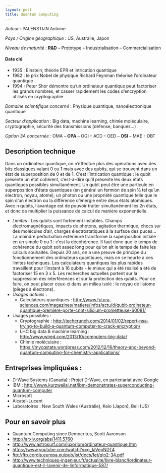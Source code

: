 ```yaml
---
layout: post
title: Quantum Computing
---
```


_Auteur_ : PALENSTIJN Antoine

_Pays / Origine géographique_ : US, Australie, Japon

_Niveau de maturité_ : **R&D** – Prototype – Industrialisation – Commercialisation


#### Date clé
+ 1935 : Einstein, théorie EPR et intrication quantique
+ 1982 : le prix Nobel de physique Richard Feynman théorise l’ordinateur quantique
+ 1994 : Peter Shor démontre qu’un ordinateur quantique peut factoriser les grands nombres, et casser rapidement les codes d’encryption utilisés en cryptographie

_Domaine scientifique concerné_ : Physique quantique, nanoélectronique quantique


_Secteur d’application_ : Big data, machine learning, chimie moléculaire, cryptographie, sécurité des transmissions (défense, banques…)


_Option 3A concernée_ : OMA – **OPA** – OGI – ACD – OED – **OSI** – MAE - OBT 


## Description technique
Dans un ordinateur quantique, on n’effectue plus des opérations avec des bits classiques valant 0 ou 1 mais avec des qubits, qui se trouvent dans un état de superposition de 0 et de 1. C’est l’intrication quantique : le qubit présente un état cohérent, c’est-à-dire qu’il présente les deux états quantiques possibles simultanément. Un qubit peut être une particule en superposition d’états quantiques (en général un fermion de spin ½ tel qu’un électron, noyau, atome), un photon ou une propriété quantique telle que le spin d’un électron ou la différence d’énergie entre deux états atomiques.
Avec n qubits, l’avantage est de pouvoir traiter simultanément les 2n états, et donc de multiplier la puissance de calcul de manière exponentielle.
+ _Limites_ :
Les qubits sont fortement instables. Champs électromagnétiques, impacts de photons, agitation thermique, chocs sur des molécules d’air, charges électrostatiques à la surface des puces… La moindre perturbation extérieure transforme la superposition initiale en un simple 0 ou 1 : c’est la décohérence. Il faut donc que le temps de cohérence du qubit soit assez long pour qu’on ait le temps de faire les calculs souhaités.
Depuis 20 ans, on a une preuve de principe du fonctionnement des ordinateurs quantiques, mais on se heurte à ces limites techniques. Les calculateurs quantiques les plus rapides travaillent pour l’instant à 16 qubits - le mieux qui a été réalisé a été de factoriser 15 en 3 x 5. 
Les recherches actuelles portent sur la suppression des interférences et sur la protection des qubits. Pour ce faire, on peut placer ceux-ci dans un milieu isolé : le noyau de l’atome (pièges à électrons).
+ _Usages actuels_ :
  + Calculateurs quantiques : <http://www.futura-sciences.com/magazines/matiere/infos/actu/d/qubit-ordinateur-quantique-premiere-porte-cnot-silicium-prometteuse-60081/>
+ Usages possibles :
  + Cryptographie : <http://techcrunch.com/2014/01/02/report-nsa-trying-to-build-a-quantum-computer-to-crack-encryption/>
  + LHC big data & machine learning : <http://www.wired.com/2013/10/computers-big-data/>
  + Chimie moléculaire : <https://mycqstate.wordpress.com/2012/12/16/theory-and-beyond-quantum-computing-for-chemistry-applications/>


## Entreprises impliquées :
+ D-Wave Systems (Canada) : Projet D-Wave, en partenariat avec Google
+ IBM : http://www.kurzweilai.net/ibm-demonstrates-superconducting-quantum-computer
+ Microsoft
+ Alcatel-Lucent
+ Laboratoires : New South Wales (Australie), Keio (Japon), Bell (US)



## Pour en savoir plus
+ Quantum Computing since Democritus, Scott Aaronson
+ <http://arxiv.org/abs/1411.5760>
+ <http://www.astrosurf.com/luxorion/ordinateur-quantique.htm>
+ <https://www.youtube.com/watch?v=g_IaVepNDT4>
+ <ftp://ftp.cordis.europa.eu/pub/ist/docs/fet/qip2-34.pdf>
+ <http://www.techniques-ingenieur.fr/actualite/livre-blanc/lordinateur-quantique-est-il-lavenir-de-linformatique-587/>
